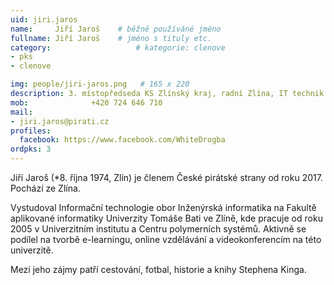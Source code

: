 ```yaml
---
uid: jiri.jaros
name:     Jiří Jaroš  	# běžně používáné jméno
fullname: Jiří Jaroš  	# jméno s tituly etc.
category:                   # kategorie: clenove
- pks
- clenove

img: people/jiri-jaros.png   # 165 x 220
description: 3. místopředseda KS Zlínský kraj, radní Zlína, IT technik # kratký popis, max 160 znaků
mob:			  +420 724 646 710
mail:
- jiri.jaros@pirati.cz
profiles:
  facebook: https://www.facebook.com/WhiteDrogba
ordpks: 3
---
```


Jiří Jaroš (*8. října 1974, Zlín) je členem České pirátské strany od roku 2017. Pochází ze Zlína.

Vystudoval Informační technologie obor Inženýrská informatika na Fakultě aplikované informatiky Univerzity Tomáše Bati ve Zlíně, kde pracuje od roku 2005 v Univerzitním institutu a Centru polymerních systémů.
Aktivně se podílel na tvorbě e-learningu, online vzdělávání a videokonferencím na této univerzitě.

Mezi jeho zájmy patří cestování, fotbal, historie a knihy Stephena Kinga.
